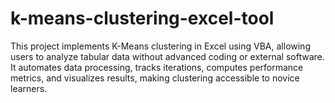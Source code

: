 # k-means-clustering-excel-tool
This project implements K-Means clustering in Excel using VBA, allowing users to analyze tabular data without advanced coding or external software. It automates data processing, tracks iterations, computes performance metrics, and visualizes results, making clustering accessible to novice learners.
